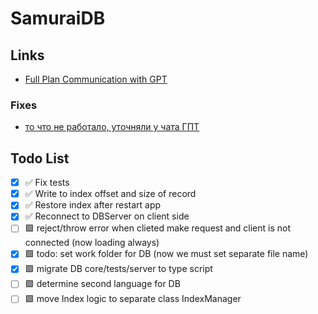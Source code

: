 # SamuraiDB

## Links

- [Full Plan Communication with GPT](https://chatgpt.com/share/66fbb3e3-64dc-8006-9789-be66930200ea)

### Fixes
- [то что не работало, уточняли у чата ГПТ](https://chatgpt.com/c/6705092b-800c-8006-9d7c-0dd814cd351f)

## Todo List

- [x] ✅️ Fix tests
- [x] ✅ Write to index offset and size of record
- [x] ✅ Restore index after restart app
- [x] ✅ Reconnect to DBServer on client side
- [ ] 🟩 reject/throw error when clieted make request and client is not connected (now loading always)
- [x] 🟩 todo: set work folder for DB (now we must set separate file name)
- [x] 🟩 migrate DB core/tests/server to type script
- [ ] 🟩 determine second language for DB
- [ ] 🟩 move Index logic to separate class IndexManager